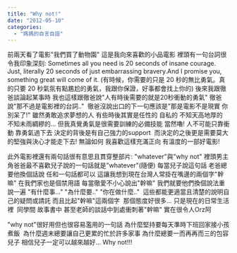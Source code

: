 ```yaml
---
title: "Why not!"
date: "2012-05-10"
categories: 
  - "媽媽的自言自語"
---
```


前兩天看了電影"我們買了動物園" 這是我向來喜歡的小品電影 裡頭有一句台詞很令我印象深刻: Sometimes all you need is 20 seconds of insane courage. Just, literally 20 seconds of just embarrassing bravery.And I promise you, something great will come of it. (有時候，你需要的只是 20 秒的無比勇氣。真的只要 20 秒氣氛有點尷尬的勇氣，我跟你保證，好事都會找上你的) 後來我跟徹爸談論起某事時 我也這樣跟徹爸說"人有時後需要的就是20秒衝動的勇氣" 徹爸說"那不過是電影裡的台詞.."  徹爸沒說出口的下一句應該是"那是電影不是現實 你別呆了!" 雖然勇敢追求夢想的人 有些時後其實是任性的 自私的 不知天高地厚的 不知未雨綢繆的... 但我真覺勇氣是很需要訓練的必備技能 當然嚕! 人不可能只靠衝動 靠勇氣過下去 決定的背後是有自己強力的support  而決定的之後更是需要莫大的堅強與決心才能走下去! 無論如何 我喜歡這樣充滿正向 有溫度的一部好電影!

此外電影裡還有兩句話很有意思且貫穿整部片: "whatever"與"why not" 裡頭男主角爸爸最不喜歡兒子說的一句話就是"whatever"(隨便) 每當兒子說這句話 老爸總要他換個話說 任和一句話都可以 這讓我想到現在台灣人常掛在嘴邊的兩個字"幹嘛" 在我們家也是個禁用語 每當徹愛不小心說出"幹嘛" 我們就要他們換個說法重說一遍 "有什麼事..." "為什麼要.." "你在做什麼.."  這些都能更適當且清楚的說明自己的疑問或請託 而且比起"幹嘛"這兩個字  那個態度好很多... 只是現在的日常生活裡  同學間 故事書中 甚至老師的談話中到處衝刺著"幹嘛" 實在很令人Orz阿

"why not"很好用但也很容易濫用的一句話 為什麼堅持要每天準時下班回家接小孩煮飯  為什麼週末總要讓自己更累的忙於許多家事 為什麼總要一而再再而三的包容兒子 相信兒子一定可以越來越好... Why not!!!

